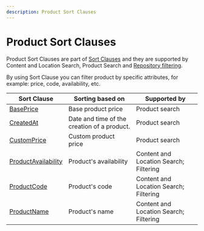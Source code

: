 ```yaml
---
description: Product Sort Clauses
---
```


# Product Sort Clauses

Product Sort Clauses are part of [Sort Clauses](sort_clause_reference.md) and they are supported by
Content and Location Search, Product Search and [Repository filtering](search_api.md#repository-filtering).

By using Sort Clause you can filter product by specific attributes, for example: price, code, availability, etc.

| Sort Clause | Sorting based on | Supported by |
|-----|-----|-----|
|[BasePrice](baseprice_sort_clause.md)|Base product price|Product search|
|[CreatedAt](createdat_sort_clause.md)|Date and time of the creation of a product.|Product search|
|[CustomPrice](customprice_sort_clause.md)|Custom product price|Product search|
|[ProductAvailability](productavailability_sort_clause.md)|Product's availability|Content and Location Search; Filtering|
|[ProductCode](productcode_sort_clause.md)|Product's code|Content and Location Search; Filtering|
|[ProductName](productname_sort_clause.md)|Product's name|Content and Location Search; Filtering|
